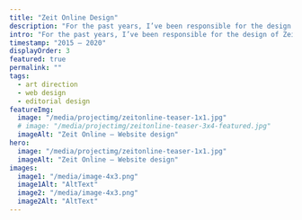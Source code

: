```yaml
---
title: "Zeit Online Design"
description: "For the past years, I’ve been responsible for the design of Zeit Online, Germany’s renowned news site."
intro: "For the past years, I’ve been responsible for the design of Zeit Online, Germany’s renowned news site."
timestamp: "2015 – 2020"
displayOrder: 3
featured: true
permalink: ""
tags:
  - art direction
  - web design
  - editorial design
featureImg:
  image: "/media/projectimg/zeitonline-teaser-1x1.jpg"
  # image: "/media/projectimg/zeitonline-teaser-3x4-featured.jpg"
  imageAlt: "Zeit Online – Website design"
hero:
  image: "/media/projectimg/zeitonline-teaser-1x1.jpg"
  imageAlt: "Zeit Online – Website design"
images:
  image1: "/media/image-4x3.png"
  image1Alt: "AltText"
  image2: "/media/image-4x3.png"
  image2Alt: "AltText"
---
```


